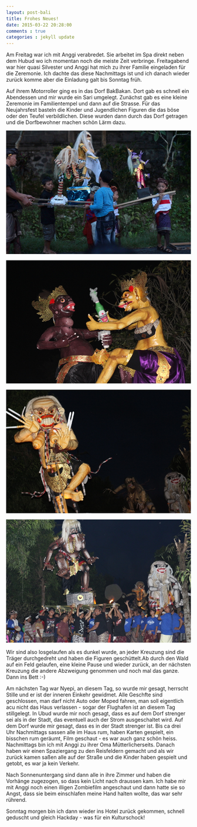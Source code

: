 ```yaml
---
layout: post-bali
title: Frohes Neues!
date: 2015-03-22 20:28:00
comments : true
categories : jekyll update
---
```


Am Freitag war ich mit Anggi verabredet. Sie arbeitet im Spa direkt neben dem Hubud wo ich momentan noch die meiste Zeit verbringe. Freitagabend war hier quasi Silvester und Anggi hat mich zu ihrer Familie eingeladen für die Zeremonie. Ich dachte das diese Nachmittags ist und ich danach wieder zurück komme aber die Einladung galt bis Sonntag früh.

Auf ihrem Motorroller ging es in das Dorf BakBakan. Dort gab es schnell ein Abendessen und mir wurde ein Sari umgelegt. Zunächst gab es eine kleine Zeremonie im Familientempel und dann auf die Strasse. Für das Neujahrsfest basteln die Kinder und Jugendlichen Figuren die das böse oder den Teufel verbildlichen. Diese wurden dann durch das Dorf getragen und die Dorfbewohner machen schön Lärm dazu. 

![Kinderparade](https://raw.githubusercontent.com/chicarrida/chicarrida.github.io/master/images/_parade.JPG)

<!--![erster](https://raw.githubusercontent.com/chicarrida/chicarrida.github.io/master/images/_erstes_monster.JPG)-->

![saeufer](https://raw.githubusercontent.com/chicarrida/chicarrida.github.io/master/images/_fighting.JPG)

![attacke](https://raw.githubusercontent.com/chicarrida/chicarrida.github.io/master/images/_hunting.JPG)

![crowd](https://raw.githubusercontent.com/chicarrida/chicarrida.github.io/master/images/_craud.JPG)

<!--![devil](https://raw.githubusercontent.com/chicarrida/chicarrida.github.io/master/images/_roter_teufel.JPG)-->

Wir sind also losgelaufen als es dunkel wurde, an jeder Kreuzung sind die Träger durchgedreht und haben die Figuren geschüttelt.Ab durch den Wald auf ein Feld gelaufen, eine kleine Pause und wieder zurück, an der nächsten Kreuzung die andere Abzweigung genommen und noch mal das ganze. Dann ins Bett :-)

Am nächsten Tag war Nyepi, an diesem Tag, so wurde mir gesagt, herrscht Stille und er ist der inneren Einkehr gewidmet. Alle Geschfte sind geschlossen, man darf nicht Auto oder Moped fahren, man soll eigentlich acu nicht das Haus verlassen - sogar der Flughafen ist an diesem Tag stillgelegt. In Ubud wurde mir noch gesagt, dass es auf dem Dorf strenger sei als in der Stadt, das eventuell auch der Strom ausgeschaltet wird. Auf dem Dorf wurde mir gesagt, dass es in der Stadt strenger ist. Bis ca drei Uhr Nachmittags sassen alle im Haus rum, haben Karten gespielt, ein bisschen rum geräumt, Film geschaut - es war auch ganz schön heiss. 
Nachmittags bin ich mit Anggi zu ihrer Oma Mütterlicherseits. Danach haben wir einen Spaziergang zu den Reisfeldern gemacht und als wir zurück kamen saßen alle auf der Straße und die Kinder haben gespielt und getobt, es  war ja kein Verkehr.

Nach Sonnenuntergang sind dann alle in ihre Zimmer und haben die Vorhänge zugezogen, so dass kein Licht nach draussen kam. Ich habe mir mit Anggi noch einen illigen Zombiefilm angeschaut und dann hatte sie so Angst, dass sie beim einschlafen meine Hand halten wollte, das war sehr rührend.

Sonntag morgen bin ich dann wieder ins Hotel zurück gekommen, schnell geduscht und gleich Hackday - was für ein Kulturschock!
